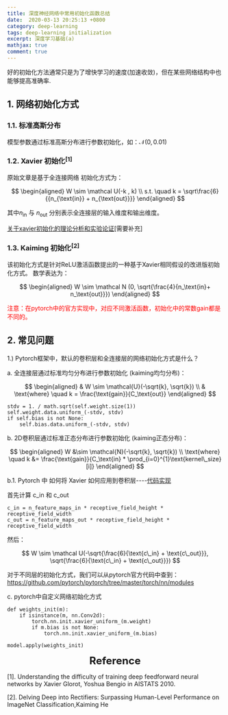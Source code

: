 ```yaml
---
title: 深度神经网络中常用初始化函数总结
date:  2020-03-13 20:25:13 +0800
category: deep-learning
tags: deep-learning initialization
excerpt: 深度学习基础(a)
mathjax: true
comment: true
---
```


好的初始化方法通常只是为了增快学习的速度(加速收敛)，但在某些网络结构中也能够提高准确率.

## 1. 网络初始化方式
### 1.1. 标准高斯分布
模型参数通过标准高斯分布进行参数初始化，如：$\mathcal N(0, 0.01)$

### 1.2. Xavier 初始化$^{[1]}$
原始文章是基于全连接网络
初始化方式为：

$$ 
\begin{aligned} 
W \sim \mathcal U(-k , k) \\
s.t. \quad k = \sqrt\frac{6}{{n_{\text{in}} + n_{\text{out}}}} 
\end{aligned}
$$

其中$n_{\text{in}}$ 与 $n_{\text{out}}$ 分别表示全连接层的输入维度和输出维度。

[关于xavier初始化的理论分析和实验论证](https://blog.csdn.net/weixin_35479108/article/details/90694800)[需要补充]
### 1.3. Kaiming 初始化$^{[2]}$
该初始化方式是针对ReLU激活函数提出的一种基于Xavier相同假设的改进版初始化方式。
数学表达为：

$$
\begin{aligned}
W \sim \mathcal N (0, \sqrt{\frac{4}{n_\text{in}+ n_\text{out}}})
\end{aligned}
$$

<font color="red">注意：在pytorch中的官方实现中，对应不同激活函数，初始化中的常数$\text{gain}$都是不同的。</font> 

## 2. 常见问题

1.) Pytorch框架中，默认的卷积层和全连接层的网络初始化方式是什么？

a. 全连接层通过标准均匀分布进行参数初始化 (kaiming均匀分布)：

$$
\begin{aligned}
& W \sim \mathcal{U}(-\sqrt{k}, \sqrt{k}) \\
& \text{where} \quad k = \frac{\text{gain}}{C_\text{out}}
\end{aligned}
$$

```
stdv = 1. / math.sqrt(self.weight.size(1))
self.weight.data.uniform_(-stdv, stdv)
if self.bias is not None:
    self.bias.data.uniform_(-stdv, stdv)
```

b. 2D卷积层通过标准正态分布进行参数初始化 (kaiming正态分布)：

$$
\begin{aligned}
W &\sim \mathcal{N}(-\sqrt{k}, \sqrt{k}) \\
\text{where} \quad k &= \frac{\text{gain}}{C_\text{in} * \prod_{i=0}^{1}\text{kernel\_size}[i]}
\end{aligned}
$$

b.1. Pytorch 中 如何将 Xavier 如何应用到卷积层----[代码实现](https://pytorch.org/docs/stable/_modules/torch/nn/init.html#xavier_uniform_)

首先计算 $\text{c\_in}$ 和 $\text{c\_out}$

```
c_in = n_feature_maps_in * receptive_field_height * receptive_field_width
c_out = n_feature_maps_out * receptive_field_height * receptive_field_width
```

然后：

$$
W \sim \mathcal U(-\sqrt{\frac{6}{\text{c\_in} + \text{c\_out}}}, \sqrt{\frac{6}{\text{c\_in} + \text{c\_out}}})
$$


对于不同层的初始化方式，我们可以从pytorch官方代码中查到：https://github.com/pytorch/pytorch/tree/master/torch/nn/modules


c. pytorch中自定义网络初始化方式

```
def weights_init(m):
    if isinstance(m, nn.Conv2d):
        torch.nn.init.xavier_uniform_(m.weight)
        if m.bias is not None:
            torch.nn.init.xavier_uniform_(m.bias)

model.apply(weights_init)
```


<center> <font size="5"><b>Reference</b></font> </center>

[1]. Understanding the difficulty of training deep feedforward neural networks by Xavier Glorot, Yoshua Bengio in AISTATS 2010.

[2]. Delving Deep into Rectifiers: Surpassing Human-Level Performance on ImageNet Classification,Kaiming He
